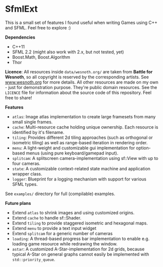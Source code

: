 SfmlExt
=======

This is a small set of features I found useful when writing Games using C++ and SFML. Feel free to explore :)

**Dependencies**
- C++11
- SFML 2.2 (might also work with 2.x, but not tested, yet)
- Boost.Math, Boost.Algorithm
- Thor

**Licence**: All resources inside `data/wesnoth.org/` are taken from **Battle for Wesnoth**, so all copyright is reserved by the corresponding artists. See www.wesnoth.org for more details. All other resources are made on my own - just for demonstration purpose. They're public domain resources. See the `LICENCE` file for information about the source code of this repository. Feel free to share!

**Features**
- `atlas`: Image atlas implementation to create large framesets from many small single frames.
- `cache`: Multi-resource cache holding unique ownership. Each resource is identified by it's filename.
- `tiling`: Provides different 2d tiling approaches (such as orthogonal or isometric tiling) as well as range-based iteration in rendering order.
- `menu`: A light-weight and customizable gui implementation for option-based menus (using pure keyboard/gamepad input).
- `splitcam`: A splitscreen camera-implementation using sf::View with up to four cameras.
- `state`: A customizable context-related state machine and application wrapper class.
- `logger`: Blueprint for a logging mechanism with support for various SFML types.

See `examples/` directory for full (compilable) examples.

**Future plans**
- Extend `atlas` to shrink images and using customized origins.
- Extend `cache` to handle sf::Shader.
- Extend `tiling` to provide staggered isometric and hexagonal maps.
- Extend `menu` to provide a text input widget
- Extend `splitcam` for a generic number of cameras
- `loading`: A thread-based progress bar implementation to enable e.g. loading game resource while redrawing the window.
- `astar`: A customized A-Star-implementation for 2d grids, because typical A-Star on general graphs cannot easily be implemented with `std::priority_queue`.
